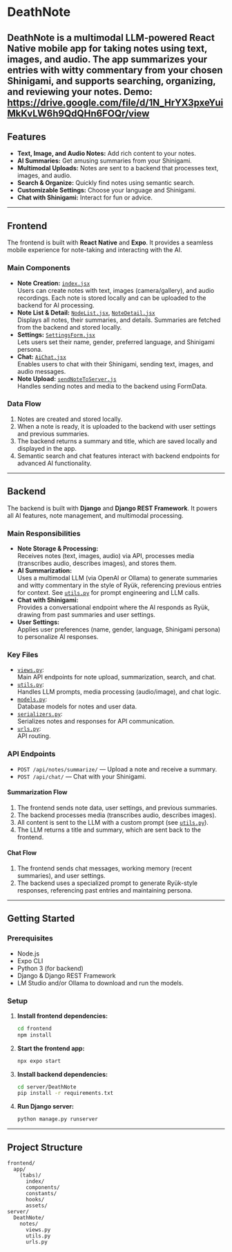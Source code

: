 # DeathNote

DeathNote is a multimodal LLM-powered React Native mobile app for taking notes using text, images, and audio. The app summarizes your entries with witty commentary from your chosen Shinigami, and supports searching, organizing, and reviewing your notes.
Demo: https://drive.google.com/file/d/1N_HrYX3pxeYuiMkKvLW6h9QdQHn6FOQr/view
---

## Features

- **Text, Image, and Audio Notes:** Add rich content to your notes.
- **AI Summaries:** Get amusing summaries from your Shinigami.
- **Multimodal Uploads:** Notes are sent to a backend that processes text, images, and audio.
- **Search & Organize:** Quickly find notes using semantic search.
- **Customizable Settings:** Choose your language and Shinigami.
- **Chat with Shinigami:** Interact for fun or advice.

---

## Frontend

The frontend is built with **React Native** and **Expo**. It provides a seamless mobile experience for note-taking and interacting with the AI.

### Main Components

- **Note Creation:** [`index.jsx`](frontend/app/(tabs)/index/index.jsx)  
  Users can create notes with text, images (camera/gallery), and audio recordings. Each note is stored locally and can be uploaded to the backend for AI processing.
- **Note List & Detail:** [`NodeList.jsx`](frontend/app/(tabs)/components/NodeList.jsx), [`NoteDetail.jsx`](frontend/app/(tabs)/components/NoteDetail.jsx)  
  Displays all notes, their summaries, and details. Summaries are fetched from the backend and stored locally.
- **Settings:** [`SettingsForm.jsx`](frontend/app/(tabs)/index/SettingsForm.jsx)  
  Lets users set their name, gender, preferred language, and Shinigami persona.
- **Chat:** [`AiChat.jsx`](frontend/app/(tabs)/components/AiChat.jsx)  
  Enables users to chat with their Shinigami, sending text, images, and audio messages.
- **Note Upload:** [`sendNoteToServer.js`](frontend/app/(tabs)/components/sendNoteToServer.js)  
  Handles sending notes and media to the backend using FormData.

### Data Flow

1. Notes are created and stored locally.
2. When a note is ready, it is uploaded to the backend with user settings and previous summaries.
3. The backend returns a summary and title, which are saved locally and displayed in the app.
4. Semantic search and chat features interact with backend endpoints for advanced AI functionality.

---

## Backend

The backend is built with **Django** and **Django REST Framework**. It powers all AI features, note management, and multimodal processing.

### Main Responsibilities

- **Note Storage & Processing:**  
  Receives notes (text, images, audio) via API, processes media (transcribes audio, describes images), and stores them.
- **AI Summarization:**  
  Uses a multimodal LLM (via OpenAI or Ollama) to generate summaries and witty commentary in the style of Ryük, referencing previous entries for context. See [`utils.py`](server/DeathNote/notes/utils.py) for prompt engineering and LLM calls.
- **Chat with Shinigami:**  
  Provides a conversational endpoint where the AI responds as Ryük, drawing from past summaries and user settings.
- **User Settings:**  
  Applies user preferences (name, gender, language, Shinigami persona) to personalize AI responses.

### Key Files

- [`views.py`](server/DeathNote/notes/views.py):  
  Main API endpoints for note upload, summarization, search, and chat.
- [`utils.py`](server/DeathNote/notes/utils.py):  
  Handles LLM prompts, media processing (audio/image), and chat logic.
- [`models.py`](server/DeathNote/notes/models.py):  
  Database models for notes and user data.
- [`serializers.py`](server/DeathNote/notes/serializers.py):  
  Serializes notes and responses for API communication.
- [`urls.py`](server/DeathNote/notes/urls.py):  
  API routing.

### API Endpoints

- `POST /api/notes/summarize/` — Upload a note and receive a summary.
- `POST /api/chat/` — Chat with your Shinigami.

#### Summarization Flow

1. The frontend sends note data, user settings, and previous summaries.
2. The backend processes media (transcribes audio, describes images).
3. All content is sent to the LLM with a custom prompt (see [`utils.py`](server/DeathNote/notes/utils.py)).
4. The LLM returns a title and summary, which are sent back to the frontend.

#### Chat Flow

1. The frontend sends chat messages, working memory (recent summaries), and user settings.
2. The backend uses a specialized prompt to generate Ryük-style responses, referencing past entries and maintaining persona.
---

## Getting Started

### Prerequisites

- Node.js
- Expo CLI
- Python 3 (for backend)
- Django & Django REST Framework
- LM Studio and/or Ollama to download and run the models.

### Setup

1. **Install frontend dependencies:**
   ```sh
   cd frontend
   npm install
   ```

2. **Start the frontend app:**
   ```sh
   npx expo start
   ```

3. **Install backend dependencies:**
   ```sh
   cd server/DeathNote
   pip install -r requirements.txt
   ```

4. **Run Django server:**
   ```sh
   python manage.py runserver
   ```

---

## Project Structure

```
frontend/
  app/
    (tabs)/
      index/
      components/
      constants/
      hooks/
      assets/
server/
  DeathNote/
    notes/
      views.py
      utils.py
      urls.py
```
